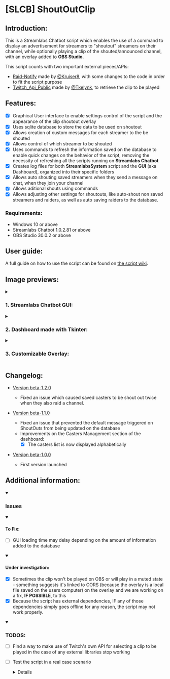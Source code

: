 # [SLCB] ShoutOutClip

## Introduction:

This is a Streamlabs Chatbot script which enables the use of a command to display an advertisement for streamers to "shoutout" streamers on their channel, while optionally playing a clip of the shouted/announced channel, with an overlay added to **OBS Studio**.

This script counts with two important external pieces/APIs:

- [Raid-Notify](https://github.com/Kruiser8/Raid-Notify) made by [@Kruiser8](https://github.com/Kruiser8), with some changes to the code in order to fit the script purpose
- [Twitch_Api_Public](https://github.com/teklynk/twitch_api_public) made by [@Tkelynk](https://github.com/teklynk), to retrieve the clip to be played

## Features:

- [x] Graphical User interface to enable settings control of the script and the appearance of the clip shoutout overlay
- [x] Uses sqlite database to store the data to be used on shoutout
- [x] Allows creation of custom messages for each streamer to the be shouted
- [x] Allows control of which streamer to be shouted
- [x] Uses commands to refresh the information saved on the database to enable quick changes on the behavior of the script, removing the necessity of refreshing all the scripts running on **Streamlabs Chatbot**
- [x] Creates log files for both **StreamlabsSystem** script and the **GUI** (aka Dashboard), organized into their specific folders
- [x] Allows auto shouting saved streamers when they send a message on chat, when they join your channel
- [x] Allows aditional shouts using commands
- [x] Allows adjusting other settings for shoutouts, like auto-shout non saved streamers and raiders, as well as auto saving raiders to the database.

### Requirements:

- Windows 10 or above
- Streamlabs Chatbot 1.0.2.81 or above
- OBS Studio 30.0.2 or above

## User guide:

A full guide on how to use the script can be found on [the script wiki](https://github.com/vonschappler/SLCB-ShoutOutClip/wiki/User-Guide).

## Image previews:

<details>
<summary>

### 1. Streamlabs Chatbot GUI:

</summary>

![slcb-gui](./images/slcb.png)

</details>

<details>
<summary>

### 2. Dashboard made with Tkinter:

</summary>

![dashboard-gui](./images/dashboard.png)

</details>

<details>
<summary>

### 3. Customizable Overlay:

</summary>

![overlay](./images/overlay.png)

</details>

<!-- Other images -->

## Changelog:

- [Version beta-1.2.0](https://github.com/vonschappler/SLCB-ShoutOutClip/releases/tag/beta-1.2.0)

  - Fixed an issue which caused saved casters to be shout out twice when they also raid a channel.

- [Version beta-1.1.0](https://github.com/vonschappler/SLCB-ShoutOutClip/releases/tag/beta-1.1.0)

  - Fixed an issue that prevented the default message triggered on ShoutOuts from being updated on the database
  - Improvements on the Casters Management section of the dashboard:
    - [x] The casters list is now displayed alphabetically

- [Version beta-1.0.0](https://github.com/vonschappler/SLCB-ShoutOutClip/releases/tag/beta-1.0.0)
  - First version launched

## Additional information:

<details open>
<summary>

### Issues

</summary>

<details open>
<summary>

#### To Fix:

</summary>

- [ ] GUI loading time may delay depending on the amount of information added to the database

</details>

<details open>
<summary>

#### Under investigation:

</summary>

- [x] Sometimes the clip won't be played on OBS or will play in a muted state - something suggests it's linked to CORS (because the overlay is a local file saved on the users computer) on the overlay and we are working on a fix, **IF POSSIBLE**, to this
- [x] Because the script has external dependencies, IF any of those dependencies simply goes offline for any reason, the script may not work properly.

</details>

</details>

<details open>
<summary>

### TODOS:

</summary>

- [ ] Find a way to make use of Twitch's own API for selecting a clip to be played in the case of any external libraries stop working

- [ ] Test the script in a real case scenario
  <details>
    
    - Although the script is working as intented with fake data, some tests on real case scenarios is required before releasing the final version of it.

  </details>

</details>
